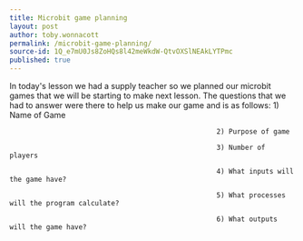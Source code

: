 ```yaml
---
title: Microbit game planning
layout: post
author: toby.wonnacott
permalink: /microbit-game-planning/
source-id: 1Q_e7mU0Js8ZoHQs8l42meWkdW-QtvOXSlNEAkLYTPmc
published: true
---
```

In today's lesson we had a supply teacher so we planned our microbit games that we will be starting to make next lesson. The questions that we had to answer were there to help us make our game and is as follows: 1) Name of Game

                                                       2) Purpose of game

                                                       3) Number of players

                                                       4) What inputs will the game have?

                                                       5) What processes will the program calculate?

                                                       6) What outputs will the game have? 

